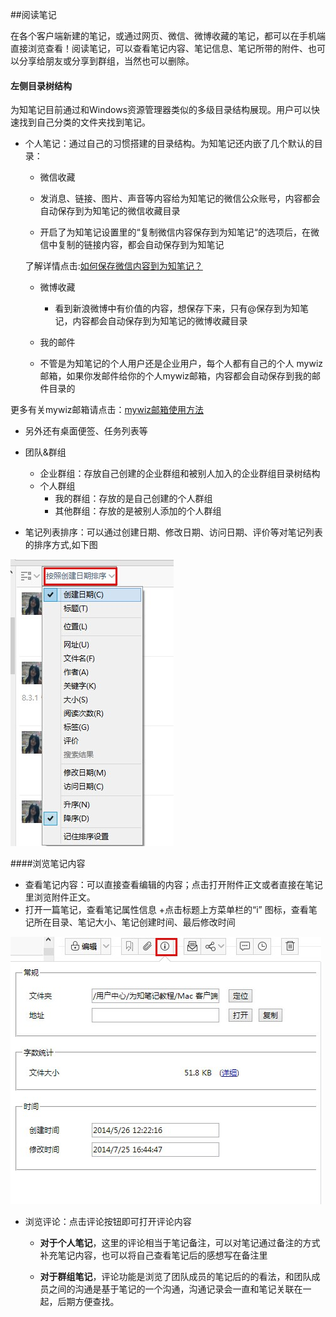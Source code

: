 ##阅读笔记

在各个客户端新建的笔记，或通过网页、微信、微博收藏的笔记，都可以在手机端直接浏览查看！阅读笔记，可以查看笔记内容、笔记信息、笔记所带的附件、也可以分享给朋友或分享到群组，当然也可以删除。

#### 左侧目录树结构
为知笔记目前通过和Windows资源管理器类似的多级目录结构展现。用户可以快速找到自己分类的文件夹找到笔记。
+ 个人笔记：通过自己的习惯搭建的目录结构。为知笔记还内嵌了几个默认的目录：
   + 微信收藏

    + 发消息、链接、图片、声音等内容给为知笔记的微信公众账号，内容都会自动保存到为知笔记的微信收藏目录

    + 开启了为知笔记设置里的“复制微信内容保存到为知笔记“的选项后，在微信中复制的链接内容，都会自动保存到为知笔记

    了解详情点击:[如何保存微信内容到为知笔记？](http://blog.wiz.cn/wiz-wechat.html)

   +  微博收藏

        + 看到新浪微博中有价值的内容，想保存下来，只有@保存到为知笔记，内容都会自动保存到为知笔记的微博收藏目录

  + 我的邮件

   + 不管是为知笔记的个人用户还是企业用户，每个人都有自己的个人 mywiz 邮箱，如果你发邮件给你的个人mywiz邮箱，内容都会自动保存到我的邮件目录的


更多有关mywiz邮箱请点击：[mywiz邮箱使用方法](http://blog.wiz.cn/wiz-mywiz.html)
  + 另外还有桌面便签、任务列表等
+ 团队&群组
    + 企业群组：存放自己创建的企业群组和被别人加入的企业群组目录树结构
    + 个人群组
       + 我的群组：存放的是自己创建的个人群组
       + 其他群组：存放的是被别人添加的个人群组

 + 笔记列表排序：可以通过创建日期、修改日期、访问日期、评价等对笔记列表的排序方式,如下图

 ![W27](img/W27.jpg)


####浏览笔记内容
+ 查看笔记内容：可以直接查看编辑的内容；点击打开附件正文或者直接在笔记里浏览附件正文。
+ 打开一篇笔记，查看笔记属性信息
  +点击标题上方菜单栏的“i” 图标，查看笔记所在目录、笔记大小、笔记创建时间、最后修改时间

![W26](img/W26.jpg)

+ 浏览评论：点击评论按钮即可打开评论内容

  + **对于个人笔记**，这里的评论相当于笔记备注，可以对笔记通过备注的方式补充笔记内容，也可以将自己查看笔记后的感想写在备注里

  + **对于群组笔记**，评论功能是浏览了团队成员的笔记后的的看法，和团队成员之间的沟通是基于笔记的一个沟通，沟通记录会一直和笔记关联在一起，后期方便查找。
